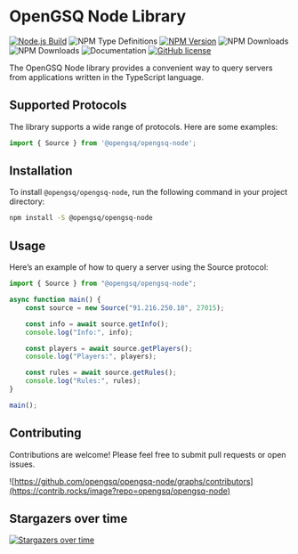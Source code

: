 # OpenGSQ Node Library

[![Node.js Build](https://github.com/opengsq/opengsq-node/actions/workflows/node-build.yml/badge.svg)](https://github.com/opengsq/opengsq-node/actions/workflows/node-build.yml)
![NPM Type Definitions](https://img.shields.io/npm/types/%40opengsq%2Fopengsq-node)
[![NPM Version](https://img.shields.io/npm/v/%40opengsq%2Fopengsq-node)](https://www.npmjs.com/package/@opengsq/opengsq-node)
![NPM Downloads](https://img.shields.io/npm/dw/%40opengsq%2Fopengsq-node)
![NPM Downloads](https://img.shields.io/npm/d18m/%40opengsq%2Fopengsq-node)
![Documentation](https://img.shields.io/badge/docs-typedoc-blue)
[![GitHub license](https://img.shields.io/github/license/opengsq/opengsq-node)](https://github.com/opengsq/opengsq-node/blob/main/LICENSE)

The OpenGSQ Node library provides a convenient way to query servers from applications written in the TypeScript language.

## Supported Protocols

The library supports a wide range of protocols. Here are some examples:

```ts
import { Source } from '@opengsq/opengsq-node';
```

## Installation

To install `@opengsq/opengsq-node`, run the following command in your project directory:

```sh
npm install -S @opengsq/opengsq-node
```

## Usage

Here’s an example of how to query a server using the Source protocol:

```ts
import { Source } from "@opengsq/opengsq-node";

async function main() {
    const source = new Source("91.216.250.10", 27015);

    const info = await source.getInfo();
    console.log("Info:", info);

    const players = await source.getPlayers();
    console.log("Players:", players);

    const rules = await source.getRules();
    console.log("Rules:", rules);
}

main();
```

## Contributing
Contributions are welcome! Please feel free to submit pull requests or open issues.

![https://github.com/opengsq/opengsq-node/graphs/contributors](https://contrib.rocks/image?repo=opengsq/opengsq-node)

## Stargazers over time

[![Stargazers over time](https://starchart.cc/opengsq/opengsq-node.svg?variant=adaptive)](https://starchart.cc/opengsq/opengsq-node)
